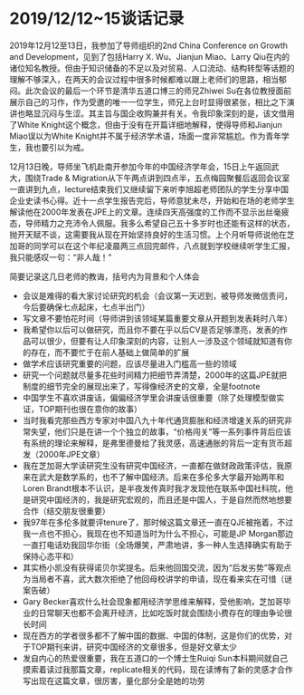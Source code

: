 # 2019/12/12~15谈话记录
2019年12月12至13日，我参加了导师组织的2nd China Conference on Growth and Development，见到了包括Harry X. Wu、Jianjun Miao、Larry Qiu在内的诸位知名教授。但由于知识储备的不足以及对贸易、人口流动、结构转型等话题的理解不够深入，在两天的会议过程中很多时候都难以跟上老师们的思路，相当郁闷。此次会议的最后一个环节是清华五道口博三的师兄Zhiwei Su在各位教授面前展示自己的习作，作为受邀的唯一一位学生，师兄上台时显得很紧张，相比之下演讲也略显沉闷与生涩。其主旨与国企收购兼并有关。令我印象深刻的是，该文借用了White Knight这个概念，但由于没有在开篇详细地解释，使得导师和Jianjun Miao误以为White Knight并不属于经济学术语，场面一度非常尴尬。作为青年学生，我也要引以为戒。

12月13日晚，导师坐飞机赴南开参加今年的中国经济学年会，15日上午返回武大，围绕Trade & Migration从下午两点讲到四点半，五点梅园聚餐后返回会议室一直讲到九点，lecture结束我们又继续留下来听李旭超老师团队的学生分享中国企业史读书心得。近十一点学生报告完后，导师意犹未尽，开始和在场的老师学生解读他在2000年发表在JPE上的文章。连续四天高强度的工作而不显示出丝毫疲态，导师精力之充沛令人佩服。我多么希望自己五十多岁时也还能有这样的状态，抛开天赋不谈，这需要我从现在开始坚持良好的生活习惯。上个月听导师说他在芝加哥的同学可以在这个年纪凌晨两三点回完邮件，八点就到学校继续听学生汇报，我只能感叹一句：“非人哉！”

简要记录这几日老师的教诲，括号内为背景和个人体会

* 会议是难得的看大家讨论研究的机会（会议第一天迟到，被导师发微信责问，今后要确保七点起床，七点半出门）
* 写文章不要怕花时间（导师讲到该领域某篇重要文章从开题到发表耗时八年）
* 我希望你以后可以做研究，而且你不要在乎以后CV是否足够漂亮，发表的作品可以很少，但要有让人印象深刻的内容，让别人一涉及这个领域就知道有你的存在，而不要忙于在前人基础上做简单的扩展
* 做学术应该研究重要的问题，应该尽量进入门槛高一些的领域
* 研究一个问题就尽量多花些时间精力把细节弄清楚，2000年的这篇JPE就把制度的细节完全的展现出来了，写得像经济史的文章，全是footnote
* 中国学生不喜欢讲废话，偏偏经济学里会讲废话很重要（除了处理模型做实证，TOP期刊也很在意你的故事）
* 当时我看完那些西方专家对中国八九十年代通货膨胀和经济增速关系的研究非常失望，他们只是在讲一个个独立的故事，“价格闯关”等一系列事件背后应该有系统的理论来解释，是弗里德曼给了我灵感，高速通胀的背后一定有货币超发（2000年JPE文章）
* 我在芝加哥大学读研究生没有研究中国经济，一直都在做财政政策评估，我原来在武大是数学系的，也不了解中国经济。后来在多伦多大学最开始两年和Loren Brandt根本不认识，是半夜发传真时我才发现他在联系中国社科院，他是研究中国经济的，我是研究宏观的，而且还是中国人，于是自然而然地想要合作（结交朋友很重要）
* 我97年在多伦多就要评tenure了，那时候这篇文章还一直在QJE被拖着，不过我一点也不担心，我现在也不知道当时为什么不担心，可能是JP Morgan那边一直打电话劝我回华尔街（全场爆笑，严肃地讲，多一种人生选择确实有助于保持心态平和）
* 其实杨小凯没有获得诺贝尔奖提名。后来他回国交流，因为“后发劣势”等观点为当局者不喜，武大数次拒绝了他回母校讲学的申请，现在看来实在可惜（谜案告破）
* Gary Becker喜欢什么社会现象都用经济学思维来解释，受他影响，芝加哥毕业的日常聊天也都不会离开经济，比如吃饭时就会围绕小费存在的理由争论很长时间
* 现在西方的学者很多都不了解中国的数据、中国的体制，这是你们的优势，对于TOP期刊来讲，研究中国经济的文章很多，但是好文章太少
* 发自内心的热爱很重要，我在五道口的一个博士生Ruiqi Sun本科期间就自己摸索着读过我那篇文章，replicate相关的代码，现在读博有了新的灵感才合作写出现在这篇文章，很厉害，量化部分全是她的功劳
  